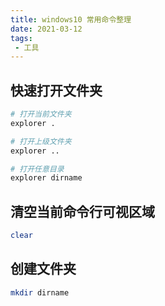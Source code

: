 ```yaml
---
title: windows10 常用命令整理
date: 2021-03-12
tags:
 - 工具
---
```


## 快速打开文件夹
```sh
# 打开当前文件夹
explorer .

# 打开上级文件夹
explorer ..

# 打开任意目录
explorer dirname
```

## 清空当前命令行可视区域
```sh
clear
```

## 创建文件夹
```sh
mkdir dirname
```